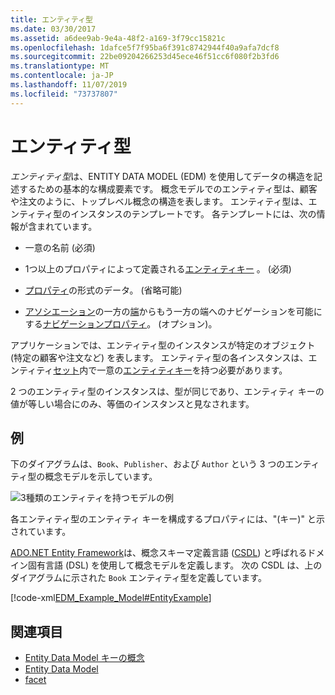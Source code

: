 ```yaml
---
title: エンティティ型
ms.date: 03/30/2017
ms.assetid: a6dee9ab-9e4a-48f2-a169-3f79cc15821c
ms.openlocfilehash: 1dafce5f7f95ba6f391c8742944f40a9afa7dcf8
ms.sourcegitcommit: 22be09204266253d45ece46f51cc6f080f2b3fd6
ms.translationtype: MT
ms.contentlocale: ja-JP
ms.lasthandoff: 11/07/2019
ms.locfileid: "73737807"
---
```

# <a name="entity-type"></a>エンティティ型
*エンティティ型*は、ENTITY DATA MODEL (EDM) を使用してデータの構造を記述するための基本的な構成要素です。 概念モデルでのエンティティ型は、顧客や注文のように、トップレベル概念の構造を表します。 エンティティ型は、エンティティ型のインスタンスのテンプレートです。 各テンプレートには、次の情報が含まれています。  
  
- 一意の名前 (必須)  
  
- 1つ以上のプロパティによって定義される[エンティティキー](entity-key.md) 。 (必須)  
  
- [プロパティ](property.md)の形式のデータ。 (省略可能)  
  
- [アソシエーション](association-type.md)の一方の[端](association-end.md)からもう一方の端へのナビゲーションを可能にする[ナビゲーションプロパティ](navigation-property.md)。 (オプション)。  
  
 アプリケーションでは、エンティティ型のインスタンスが特定のオブジェクト (特定の顧客や注文など) を表します。 エンティティ型の各インスタンスは、エンティティ[セット](entity-set.md)内で一意の[エンティティキー](entity-key.md)を持つ必要があります。  
  
 2 つのエンティティ型のインスタンスは、型が同じであり、エンティティ キーの値が等しい場合にのみ、等価のインスタンスと見なされます。  
  
## <a name="example"></a>例  
 下のダイアグラムは、`Book`、`Publisher`、および `Author` という 3 つのエンティティ型の概念モデルを示しています。  
  
 ![3種類のエンティティを持つモデルの例](./media/entity-type/example-model-three-entity-types.gif)  
  
 各エンティティ型のエンティティ キーを構成するプロパティには、"(キー)" と示されています。  
  
 [ADO.NET Entity Framework](./ef/index.md)は、概念スキーマ定義言語 ([CSDL](/ef/ef6/modeling/designer/advanced/edmx/csdl-spec)) と呼ばれるドメイン固有言語 (DSL) を使用して概念モデルを定義します。 次の CSDL は、上のダイアグラムに示された `Book` エンティティ型を定義しています。  
  
 [!code-xml[EDM_Example_Model#EntityExample](../../../../samples/snippets/xml/VS_Snippets_Data/edm_example_model/xml/books.edmx#entityexample)]  
  
## <a name="see-also"></a>関連項目

- [Entity Data Model キーの概念](entity-data-model-key-concepts.md)
- [Entity Data Model](entity-data-model.md)
- [facet](facet.md)
